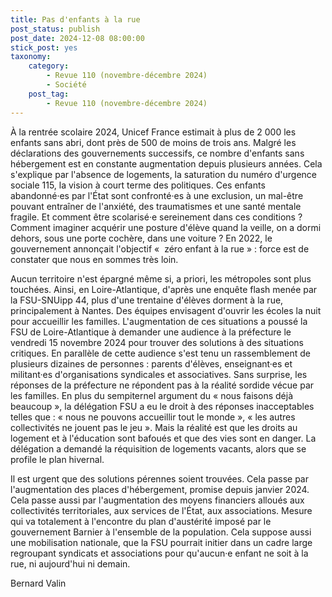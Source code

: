 ```yaml
---
title: Pas d'enfants à la rue
post_status: publish
post_date: 2024-12-08 08:00:00
stick_post: yes
taxonomy:
    category:
        - Revue 110 (novembre-décembre 2024)
        - Société
    post_tag:
        - Revue 110 (novembre-décembre 2024)
---
```



À la rentrée scolaire 2024, Unicef France estimait à plus de 2 000 les enfants sans abri, dont près de 500 de moins de trois ans. Malgré les déclarations des gouvernements successifs, ce nombre d'enfants sans hébergement est en constante augmentation depuis plusieurs années. Cela s'explique par l'absence de logements, la saturation du numéro d'urgence sociale 115, la vision à court terme des politiques. Ces enfants abandonné·es par l'État sont confronté·es à une exclusion, un mal-être pouvant entraîner de l'anxiété, des traumatismes et une santé mentale fragile. Et comment être scolarisé·e sereinement dans ces conditions ? Comment imaginer acquérir une posture d'élève quand la veille, on a dormi dehors, sous une porte cochère, dans une voiture ? En 2022, le gouvernement annonçait l'objectif «  zéro enfant à la rue » : force est de constater que nous en sommes très loin.

Aucun territoire n'est épargné même si, a priori, les métropoles sont plus touchées. Ainsi, en Loire-Atlantique, d'après une enquête flash menée par la FSU-SNUipp 44, plus d'une trentaine d'élèves dorment à la rue, principalement à Nantes. Des équipes envisagent d'ouvrir les écoles la nuit pour accueillir les familles. L'augmentation de ces situations a poussé la FSU de Loire-Atlantique à demander une audience à la préfecture le vendredi 15 novembre 2024 pour trouver des solutions à des situations critiques. En parallèle de cette audience s'est tenu un rassemblement de plusieurs dizaines de personnes : parents d'élèves, enseignant·es et militant·es d'organisations syndicales et associatives. Sans surprise, les réponses de la préfecture ne répondent pas à la réalité sordide vécue par les familles. En plus du sempiternel argument du « nous faisons déjà beaucoup », la délégation FSU a eu le droit à des réponses inacceptables telles que : « nous ne pouvons accueillir tout le monde », « les autres collectivités ne jouent pas le jeu ». Mais la réalité est que les droits au logement et à l'éducation sont bafoués et que des vies sont en danger. La délégation a demandé la réquisition de logements vacants, alors que se profile le plan hivernal.

Il est urgent que des solutions pérennes soient trouvées. Cela passe par l'augmentation des places d'hébergement, promise depuis janvier 2024. Cela passe aussi par l'augmentation des moyens financiers alloués aux collectivités territoriales, aux services de l'État, aux associations. Mesure qui va totalement à l'encontre du plan d'austérité imposé par le gouvernement Barnier à l'ensemble de la population. Cela suppose aussi une mobilisation nationale, que la FSU pourrait initier dans un cadre large regroupant syndicats et associations pour qu'aucun·e enfant ne soit à la rue, ni aujourd'hui ni demain.

Bernard Valin
